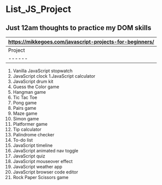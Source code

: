 # List_JS_Project
## Just 12am thoughts to practice my DOM skills

|  https://mikkegoes.com/javascript-projects-for-beginners/ |
| ----------- |
|Project|Status|
|------|-----|
1. Vanilla JavaScript stopwatch
1. JavaScript clock
1.JavaScript calculator
1. JavaScript drum kit
1. Guess the Color game
1. Hangman game
1. Tic Tac Toe
1. Pong game
1. Pairs game
1. Maze game
1. Simon game
1. Platformer game
1. Tip calculator
1. Palindrome checker
1. To-do list
1. JavaScript timeline
1. JavaScript animated nav toggle
1. JavaScript quiz
1. JavaScript mouseover effect
1. JavaScript weather app
1. JavaScript browser code editor
1. Rock Paper Scissors game
